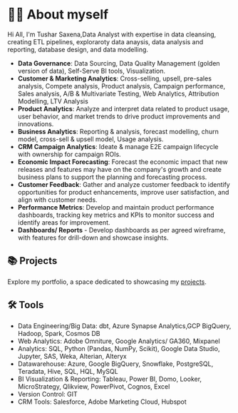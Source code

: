 # 🙋‍♂️ About myself


Hi All, I'm Tushar Saxena,Data Analyst with expertise in data cleansing, creating ETL pipelines, exploraroty data anaysis, data analysis and reporting, database design, and data modelling.

-	**Data Governance**: Data Sourcing, Data Quality Management (golden version of data), Self-Serve BI tools, Visualization.
-	**Customer & Marketing Analytics**: Cross-selling, upsell, pre-sales analysis, Compete analysis, Product analysis, Campaign performance, Sales analysis, A/B & Multivariate Testing, Web Analytics, Attribution Modelling, LTV Analysis
-	**Product Analytics**: Analyze and interpret data related to product usage, user behavior, and market trends to drive product improvements and innovations.
-	**Business Analytics**: Reporting & analysis, forecast modelling, churn model, cross-sell & upsell model, Usage analysis.
-	**CRM Campaign Analytics**: Ideate & manage E2E campaign lifecycle with ownership for campaign ROIs.
-	**Economic Impact Forecasting**: Forecast the economic impact that new releases and features may have on the company's growth and create business plans to support the planning and forecasting process.
-	**Customer Feedback**: Gather and analyze customer feedback to identify opportunities for product enhancements, improve user satisfaction, and align with customer needs.
-	**Performance Metrics**: Develop and maintain product performance dashboards, tracking key metrics and KPIs to monitor success and identify areas for improvement.
- **Dashboards/ Reports** -  Develop dashboards as per agreed wireframe, with features for drill-down and showcase insights.


## 📚 Projects

Explore my portfolio, a space dedicated to showcasing my [projects](https://github.com/data-craft-01/projects_portfolio).


## 🛠️ Tools

- Data Engineering/Big Data: dbt, Azure Synapse Analytics,GCP BigQuery, Hadoop, Spark, Cosmos DB
- Web Analytics: Adobe Omniture, Google Analytics/ GA360, Mixpanel
- Analytics: SQL, Python (Pandas, NumPy,  Scikit), Google Data Studio, Jupyter, SAS, Weka, Alterian, Alteryx
- Datawarehouse: Azure, Google BigQuery, Snowflake, PostgreSQL, Teradata, Hive, SQL, HQL, MySQL 
- BI Visualization & Reporting: Tableau, Power BI, Domo, Looker, MicroStrategy, Qlikview, PowerPivot, Cognos, Excel
- Version Control: GIT
- CRM Tools: Salesforce, Adobe Marketing Cloud, Hubspot
